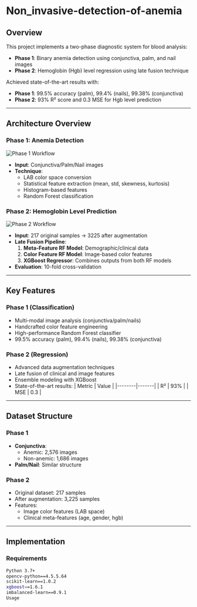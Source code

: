 # Non_invasive-detection-of-anemia

## Overview
This project implements a two-phase diagnostic system for blood analysis:
- **Phase 1**: Binary anemia detection using conjunctiva, palm, and nail images  
- **Phase 2**: Hemoglobin (Hgb) level regression using late fusion technique  

Achieved state-of-the-art results with:
- **Phase 1**: 99.5% accuracy (palm), 99.4% (nails), 99.38% (conjunctiva)
- **Phase 2**: 93% R² score and 0.3 MSE for Hgb level prediction

---

## Architecture Overview
### Phase 1: Anemia Detection
![Phase 1 Workflow](phase1_workflow.png)
- **Input**: Conjunctiva/Palm/Nail images
- **Technique**:
  - LAB color space conversion
  - Statistical feature extraction (mean, std, skewness, kurtosis)
  - Histogram-based features
  - Random Forest classification

### Phase 2: Hemoglobin Level Prediction
![Phase 2 Workflow](phase2_workflow.png)
- **Input**: 217 original samples → 3225 after augmentation
- **Late Fusion Pipeline**:
  1. **Meta-Feature RF Model**: Demographic/clinical data
  2. **Color Feature RF Model**: Image-based color features
  3. **XGBoost Regressor**: Combines outputs from both RF models
- **Evaluation**: 10-fold cross-validation

---

## Key Features
### Phase 1 (Classification)
- Multi-modal image analysis (conjunctiva/palm/nails)
- Handcrafted color feature engineering
- High-performance Random Forest classifier
- 99.5% accuracy (palm), 99.4% (nails), 99.38% (conjunctiva)
 
### Phase 2 (Regression)
- Advanced data augmentation techniques
- Late fusion of clinical and image features
- Ensemble modeling with XGBoost
- State-of-the-art results:
  | Metric | Value |
  |--------|-------|
  | R²     | 93%   |
  | MSE    | 0.3   |

---

## Dataset Structure
### Phase 1
- **Conjunctiva**:  
  - Anemic: 2,576 images  
  - Non-anemic: 1,686 images  
- **Palm/Nail**: Similar structure

### Phase 2
- Original dataset: 217 samples
- After augmentation: 3,225 samples
- Features:
  - Image color features (LAB space)
  - Clinical meta-features (age, gender, hgb)

---

## Implementation
### Requirements
```bash
Python 3.7+
opencv-python==4.5.5.64
scikit-learn==1.0.2
xgboost==1.6.1
imbalanced-learn==0.9.1
Usage
